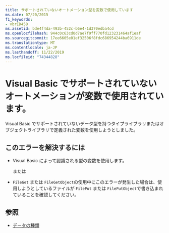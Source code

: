 ```yaml
---
title: サポートされていないオートメーション型を変数で使用しています
ms.date: 07/20/2015
f1_keywords:
- vbrID458
ms.assetid: bde4f4da-493b-452c-b6e4-1d370edba4cd
ms.openlocfilehash: 944c0c63cd0d7ae7f9ff770fd123231464af1eaf
ms.sourcegitcommit: 17ee6605e01ef32506f8fdc686954244ba6911de
ms.translationtype: MT
ms.contentlocale: ja-JP
ms.lasthandoff: 11/22/2019
ms.locfileid: "74344828"
---
```

# <a name="variable-uses-an-automation-type-not-supported-in-visual-basic"></a>Visual Basic でサポートされていないオートメーションが変数で使用されています。

Visual Basic でサポートされていないデータ型を持つタイプライブラリまたはオブジェクトライブラリで定義された変数を使用しようとしました。

## <a name="to-correct-this-error"></a>このエラーを解決するには

- Visual Basic によって認識される型の変数を使用します。

     または

- `FileGet` または `FileGetObject`の使用中にこのエラーが発生した場合は、使用しようとしているファイルが `FilePut` または `FilePutObject`で書き込まれていることを確認してください。

## <a name="see-also"></a>参照

- [データの種類](../../../visual-basic/language-reference/data-types/index.md)
